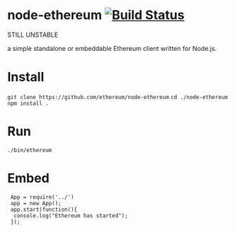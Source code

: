 node-ethereum [![Build Status](https://travis-ci.org/ethereum/node-ethereum.svg)](https://travis-ci.org/ethereum/node-ethereum)
===============

STILL UNSTABLE

a simple standalone or embeddable Ethereum client written for Node.js.

Install
===
`git clone https://github.com/ethereum/node-ethereum`
`cd ./node-ethereum`  
`npm install .`

Run
===
`./bin/ethereum`

Embed
===
```javacsript
 App = require('../')
 app = new App();
 app.start(function(){
  console.log("Ethereum has started");
 });
```
